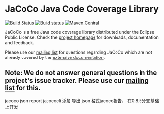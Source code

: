 JaCoCo Java Code Coverage Library
=================================

[![Build Status](https://travis-ci.org/jacoco/jacoco.svg?branch=master)](https://travis-ci.org/jacoco/jacoco)
[![Build status](https://ci.appveyor.com/api/projects/status/g28egytv4tb898d7/branch/master?svg=true)](https://ci.appveyor.com/project/JaCoCo/jacoco/branch/master)
[![Maven Central](https://img.shields.io/maven-central/v/org.jacoco/jacoco.svg)](http://search.maven.org/#search|ga|1|g%3Aorg.jacoco)

JaCoCo is a free Java code coverage library distributed under the Eclipse Public
License. Check the [project homepage](http://www.jacoco.org/jacoco)
for downloads, documentation and feedback.

Please use our [mailing list](https://groups.google.com/forum/?fromgroups=#!forum/jacoco)
for questions regarding JaCoCo which are not already covered by the
[extensive documentation](http://www.jacoco.org/jacoco/trunk/doc/).

Note: We do not answer general questions in the project's issue tracker. Please use our [mailing list](https://groups.google.com/forum/?fromgroups=#!forum/jacoco) for this.
-------------------------------------------------------------------------

jacoco json report
jacococli 添加 导出 json 格式jacoco报告， 在0.8.5分支基础上开发

